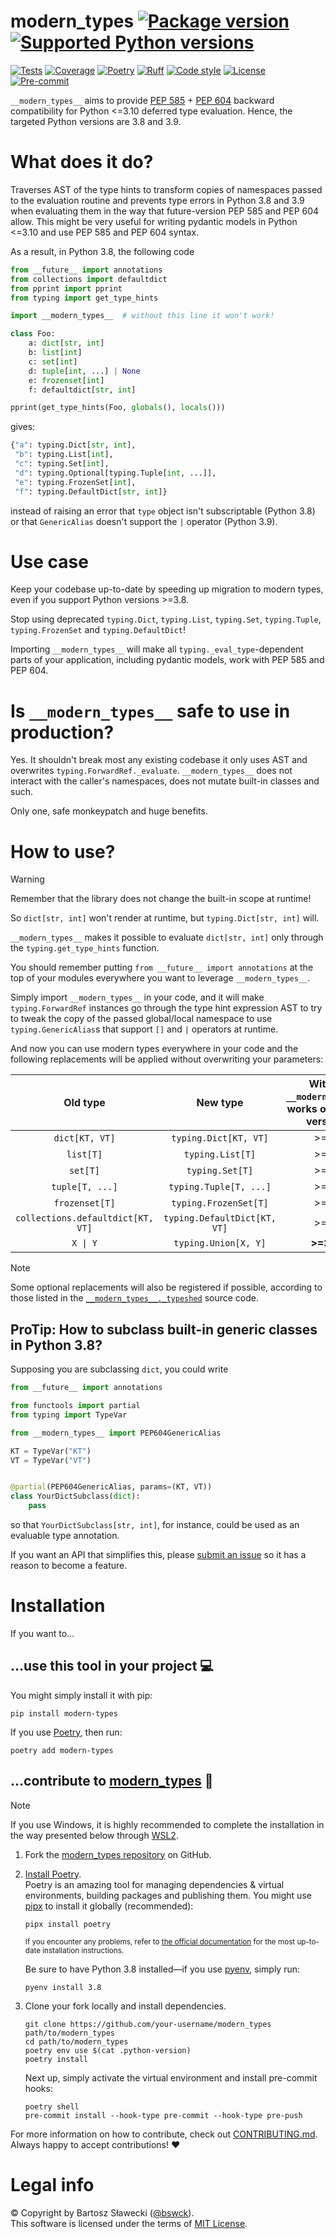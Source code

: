 
# modern_types [![Package version](https://img.shields.io/pypi/v/modern-types?label=PyPI)](https://pypi.org/project/modern-types/) [![Supported Python versions](https://img.shields.io/pypi/pyversions/modern-types.svg?logo=python&label=Python)](https://pypi.org/project/modern-types/)
[![Tests](https://github.com/bswck/modern_types/actions/workflows/test.yml/badge.svg)](https://github.com/bswck/modern_types/actions/workflows/test.yml)
[![Coverage](https://coverage-badge.samuelcolvin.workers.dev/bswck/modern_types.svg)](https://coverage-badge.samuelcolvin.workers.dev/redirect/bswck/modern_types)
[![Poetry](https://img.shields.io/endpoint?url=https://python-poetry.org/badge/v0.json)](https://python-poetry.org/)
[![Ruff](https://img.shields.io/endpoint?url=https://raw.githubusercontent.com/astral-sh/ruff/main/assets/badge/v2.json)](https://github.com/astral-sh/ruff)
[![Code style](https://img.shields.io/badge/code%20style-black-000000.svg?label=Code%20style)](https://github.com/psf/black)
[![License](https://img.shields.io/github/license/bswck/modern_types.svg?label=License)](https://github.com/bswck/modern_types/blob/HEAD/LICENSE)
[![Pre-commit](https://img.shields.io/badge/pre--commit-enabled-brightgreen?logo=pre-commit&logoColor=white)](https://github.com/pre-commit/pre-commit)

`__modern_types__` aims to provide [PEP 585](https://peps.python.org/pep-0585/) + [PEP 604](https://peps.python.org/pep-0604/) backward compatibility for Python <=3.10 deferred type evaluation.
Hence, the targeted Python versions are 3.8 and 3.9.

# What does it do?
Traverses AST of the type hints to transform copies of namespaces passed to the evaluation routine
and prevents type errors in Python 3.8 and 3.9 when evaluating them in the way that future-version PEP 585 and PEP 604 allow.
This might be very useful for writing pydantic models in Python <=3.10 and use PEP 585 and PEP 604 syntax.

As a result, in Python 3.8, the following code
```py
from __future__ import annotations
from collections import defaultdict
from pprint import pprint
from typing import get_type_hints

import __modern_types__  # without this line it won't work!

class Foo:
    a: dict[str, int]
    b: list[int]
    c: set[int]
    d: tuple[int, ...] | None
    e: frozenset[int]
    f: defaultdict[str, int]

pprint(get_type_hints(Foo, globals(), locals()))
```
gives:
```py
{"a": typing.Dict[str, int],
 "b": typing.List[int],
 "c": typing.Set[int],
 "d": typing.Optional[typing.Tuple[int, ...]],
 "e": typing.FrozenSet[int],
 "f": typing.DefaultDict[str, int]}
```
instead of raising an error that `type` object isn't subscriptable (Python 3.8)
or that `GenericAlias` doesn't support the `|` operator (Python 3.9).

# Use case
Keep your codebase up-to-date by speeding up migration to modern types, even if you support Python versions >=3.8.

Stop using deprecated `typing.Dict`, `typing.List`, `typing.Set`, `typing.Tuple`, `typing.FrozenSet` and `typing.DefaultDict`!

Importing `__modern_types__` will make all `typing._eval_type`-dependent parts of your application, including pydantic models, work with PEP 585 and PEP 604.

# Is `__modern_types__` safe to use in production?
Yes. It shouldn't break most any existing codebase it only uses AST and overwrites `typing.ForwardRef._evaluate`.
`__modern_types__` does not interact with the caller's namespaces, does not mutate built-in classes and such.

Only one, safe monkeypatch and huge benefits.

# How to use?
> [!Warning]
> Remember that the library does not change the built-in scope at runtime!
>
> So `dict[str, int]` won't render at runtime, but `typing.Dict[str, int]` will.
>
> `__modern_types__` makes it possible to evaluate `dict[str, int]` only through the `typing.get_type_hints` function.
>
> You should remember putting `from __future__ import annotations` at the top of your modules everywhere you
> want to leverage `__modern_types__`.

Simply import `__modern_types__` in your code, and it will make `typing.ForwardRef` instances go through the
type hint expression AST to try to tweak the copy of the passed global/local namespace
to use `typing.GenericAlias`s that support `[]` and `|` operators at runtime.

And now you can use modern types everywhere in your code and the following replacements will be applied without overwriting your parameters:

|             Old type              |           New type           | Without `__modern_types__`, works on Python version... | With `__modern_types__`, works on Python version... |                Backports PEP                 |
| :-------------------------------: | :--------------------------: | :----------------------------------------------------: | :-------------------------------------------------: | :------------------------------------------: |
|          `dict[KT, VT]`           |    `typing.Dict[KT, VT]`     |                         >=3.9                          |                        >=3.8                        | [PEP 585](https://peps.python.org/pep-0585/) |
|             `list[T]`             |       `typing.List[T]`       |                         >=3.9                          |                        >=3.8                        | [PEP 585](https://peps.python.org/pep-0585/) |
|             `set[T]`              |       `typing.Set[T]`        |                         >=3.9                          |                        >=3.8                        | [PEP 585](https://peps.python.org/pep-0585/) |
|          `tuple[T, ...]`          |    `typing.Tuple[T, ...]`    |                         >=3.9                          |                        >=3.8                        | [PEP 585](https://peps.python.org/pep-0585/) |
|          `frozenset[T]`           |    `typing.FrozenSet[T]`     |                         >=3.9                          |                        >=3.8                        | [PEP 585](https://peps.python.org/pep-0585/) |
| `collections.defaultdict[KT, VT]` | `typing.DefaultDict[KT, VT]` |                         >=3.9                          |                        >=3.8                        | [PEP 585](https://peps.python.org/pep-0585/) |
|             `X \| Y`              |     `typing.Union[X, Y]`     |                       **>=3.10**                       |                        >=3.8                        | [PEP 604](https://peps.python.org/pep-0604/) |

> [!Note]
> Some optional replacements will also be registered if possible, according to those listed in the [`__modern_types__._typeshed`](https://github.com/bswck/modern_types/tree/HEAD/__modern_types__/_typeshed.py) source code.

## ProTip: How to subclass built-in generic classes in Python 3.8?
Supposing you are subclassing `dict`, you could write
```py
from __future__ import annotations

from functools import partial
from typing import TypeVar

from __modern_types__ import PEP604GenericAlias

KT = TypeVar("KT")
VT = TypeVar("VT")


@partial(PEP604GenericAlias, params=(KT, VT))
class YourDictSubclass(dict):
    pass
```
so that `YourDictSubclass[str, int]`, for instance, could be used as an evaluable type annotation.

If you want an API that simplifies this, please [submit an issue](https://github.com/bswck/modern_types/issues) so it has a reason to become a feature.

# Installation
If you want to…



## …use this tool in your project 💻
You might simply install it with pip:

```shell
pip install modern-types
```

If you use [Poetry](https://python-poetry.org/), then run:

```shell
poetry add modern-types
```

## …contribute to [modern_types](https://github.com/bswck/modern_types) 🚀

<!--
This section was generated from bswck/skeleton@4089ffe.
Instead of changing this particular file, you might want to alter the template:
https://github.com/bswck/skeleton/tree/4089ffe/fragments/guide.md
-->

> [!Note]
> If you use Windows, it is highly recommended to complete the installation in the way presented below through [WSL2](https://learn.microsoft.com/en-us/windows/wsl/install).



1.  Fork the [modern_types repository](https://github.com/bswck/modern_types) on GitHub.

1.  [Install Poetry](https://python-poetry.org/docs/#installation).<br/>
    Poetry is an amazing tool for managing dependencies & virtual environments, building packages and publishing them.
    You might use [pipx](https://github.com/pypa/pipx#readme) to install it globally (recommended):

    ```shell
    pipx install poetry
    ```

    <sub>If you encounter any problems, refer to [the official documentation](https://python-poetry.org/docs/#installation) for the most up-to-date installation instructions.</sub>

    Be sure to have Python 3.8 installed—if you use [pyenv](https://github.com/pyenv/pyenv#readme), simply run:

    ```shell
    pyenv install 3.8
    ```

1.  Clone your fork locally and install dependencies.

    ```shell
    git clone https://github.com/your-username/modern_types path/to/modern_types
    cd path/to/modern_types
    poetry env use $(cat .python-version)
    poetry install
    ```

    Next up, simply activate the virtual environment and install pre-commit hooks:

    ```shell
    poetry shell
    pre-commit install --hook-type pre-commit --hook-type pre-push
    ```

For more information on how to contribute, check out [CONTRIBUTING.md](https://github.com/bswck/modern_types/blob/HEAD/CONTRIBUTING.md).<br/>
Always happy to accept contributions! ❤️


# Legal info
© Copyright by Bartosz Sławecki ([@bswck](https://github.com/bswck)).
<br />This software is licensed under the terms of [MIT License](https://github.com/bswck/modern_types/blob/HEAD/LICENSE).
